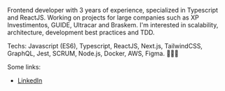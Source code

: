 Frontend developer with 3 years of experience, specialized in Typescript and ReactJS. Working on projects for large companies such as XP Investimentos, GUIDE, Ultracar and Braskem. I'm interested in scalability, architecture, development best practices and TDD.

Techs: Javascript (ES6), Typescript, ReactJS, Next.js, TailwindCSS, GraphQL, Jest, SCRUM, Node.js, Docker, AWS, Figma. 🧑🏾‍💻

Some links: 
- [LinkedIn](https://www.linkedin.com/in/mathpsantos/)
